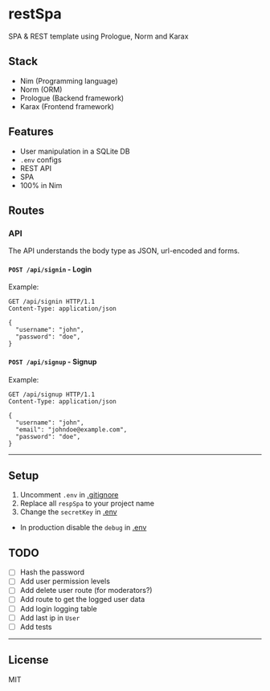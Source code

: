 # restSpa

SPA & REST template using Prologue, Norm and Karax

## Stack

- Nim (Programming language)
- Norm (ORM)
- Prologue (Backend framework)
- Karax (Frontend framework)

## Features

- User manipulation in a SQLite DB
- `.env` configs
- REST API
- SPA
- 100% in Nim

## Routes

### API

The API understands the body type as JSON, url-encoded and forms.

#### `POST /api/signin` - Login
Example:
```
GET /api/signin HTTP/1.1
Content-Type: application/json

{
  "username": "john",
  "password": "doe",
}
```

#### `POST /api/signup` - Signup
Example:
```
GET /api/signup HTTP/1.1
Content-Type: application/json

{
  "username": "john",
  "email": "johndoe@example.com",
  "password": "doe",
}
```

---

## Setup

1. Uncomment `.env` in [.gitignore](.gitignore)
2. Replace all `respSpa` to your project name
3. Change the `secretKey` in [.env](.env)

- In production disable the `debug` in [.env](.env)

## TODO

- [ ] Hash the password
- [ ] Add user permission levels
- [ ] Add delete user route (for moderators?)
- [ ] Add route to get the logged user data
- [ ] Add login logging table
- [ ] Add last ip in `User`
- [ ] Add tests

---

## License

MIT
